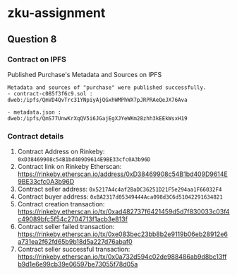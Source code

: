 # zku-assignment

## Question 8

### Contract on IPFS
Published Purchase's Metadata and Sources on IPFS

```
Metadata and sources of "purchase" were published successfully.
- contract-c085f3f6c9.sol : 
dweb:/ipfs/QmVD4QvTrc31YNpiyAjQGxhWMPhWX7pJRPRAeQeJX76Ava

- metadata.json : 
dweb:/ipfs/QmS77UnwKrXqQV5i6JGajEgXJYeWKm28zhh3kEEkWsxH19
```

### Contract details
1. Contract Address on Rinkeby: `0xD38469908c54B1bd409D9614E9BE33cfc0A3b96D`
2. Contract link on Rinkeby Etherscan: https://rinkeby.etherscan.io/address/0xD38469908c54B1bd409D9614E9BE33cfc0A3b96D
3. Contract seller address: `0x5217A4c4af2BaDC36251D21F5e294aa1F66032F4`
4. Contract buyer address:  `0xBA2317d05349444Aca098d3C6d51042291634821`
5. Contract creation transaction: https://rinkeby.etherscan.io/tx/0xad482737f6421459d5d7f830033c03f4c49089bfc5f54c2704713f1acb3e813f
6. Contract seller failed transaction: https://rinkeby.etherscan.io/tx/0xe083bec23bb8b2e9119b06eb28912e6a731ea2f62fd65b9b18d5a227d76abaf0
7. Contract seller successful transaction: https://rinkeby.etherscan.io/tx/0x0a732d594c02de988486ab9d8bc13ffb9d1e6e99cb39e06597be73055f78d05a

